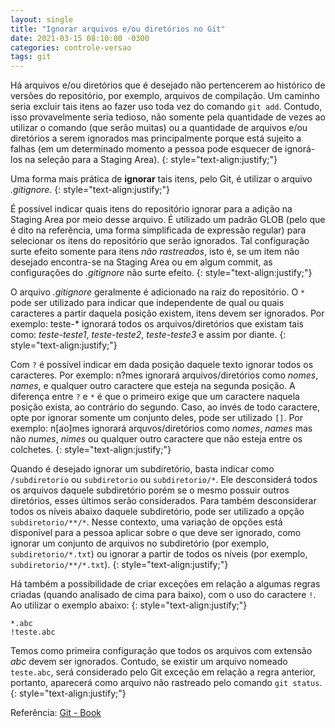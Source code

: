 ```yaml
---
layout: single
title: "Ignorar arquivos e/ou diretórios no Git"
date: 2021-03-15 08:10:00 -0300
categories: controle-versao
tags: git
---
```


Há arquivos e/ou diretórios que é desejado não pertencerem ao histórico de versões do repositório, por exemplo, arquivos de compilação. Um caminho seria excluir tais itens ao fazer uso toda vez do comando `git add`. Contudo, isso provavelmente seria tedioso, não somente pela quantidade de vezes ao utilizar o comando (que serão muitas) ou a quantidade de arquivos e/ou diretórios a serem ignorados mas principalmente porque está sujeito a falhas (em um determinado momento a pessoa pode esquecer de ignorá-los na seleção para a Staging Area).
{: style="text-align:justify;"}

Uma forma mais prática de **ignorar** tais itens, pelo Git, é utilizar o arquivo _.gitignore_.
{: style="text-align:justify;"}

É possível indicar quais itens do repositório ignorar para a adição na Staging Area por meio desse arquivo. É utilizado um padrão GLOB (pelo que é dito na referência, uma forma simplificada de expressão regular) para selecionar os itens do  repositório que serão ignorados. Tal configuração surte efeito somente para itens _não rastreados_, isto é, se um item não desejado encontra-se na Staging Area ou em algum commit, as configurações do _.gitignore_ não surte efeito.
{: style="text-align:justify;"}

O arquivo _.gitignore_ geralmente é adicionado na raiz do repositório. O `*` pode ser utilizado para indicar que independente de qual ou quais caracteres a partir daquela posição existem, itens devem ser ignorados. Por exemplo: teste-* ignorará todos os arquivos/diretórios que existam tais como: _teste-teste1_, _teste-teste2_, _teste-teste3_ e assim por diante.
{: style="text-align:justify;"}

Com `?` é possível indicar em dada posição daquele texto ignorar todos os caracteres. Por exemplo: n?mes ignorará arquivos/diretórios como _nomes_, _names_, e qualquer outro caractere que esteja na segunda posição. A diferença entre `?` e `*` é que o primeiro exige que um caractere naquela posição exista, ao contrário do segundo. Caso, ao invés de todo caractere, opte por ignorar somente um conjunto deles, pode ser utilizado `[]`. Por exemplo: n[ao]mes ignorará arquvos/diretórios como _nomes_, _names_ mas não _numes_, _nimes_ ou qualquer outro caractere que não esteja entre os colchetes.
{: style="text-align:justify;"}

Quando é desejado ignorar um subdiretório, basta indicar como `/subdiretorio` ou `subdiretorio` ou `subdiretorio/*`. Ele desconsiderá todos os arquivos daquele subdiretório porém se o mesmo possuir outros diretórios, esses últimos serão considerados. Para também desconsiderar todos os níveis abaixo daquele subdiretório, pode ser utilizado a opção `subdiretorio/**/*`. Nesse contexto, uma variação de opções está disponível para a pessoa aplicar sobre o que deve ser ignorado, como ignorar um conjunto de arquivos no subdiretório (por exemplo, `subdiretorio/*.txt`) ou ignorar a partir de todos os níveis (por exemplo, `subdiretorio/**/*.txt`).
{: style="text-align:justify;"}

Há também a possibilidade de criar exceções em relação a algumas regras criadas (quando analisado de cima para baixo), com o uso do caractere `!`. Ao utilizar o exemplo abaixo:
{: style="text-align:justify;"}

```
*.abc
!teste.abc
```

Temos como primeira configuração que todos os arquivos com extensão _abc_ devem ser ignorados. Contudo, se existir um arquivo nomeado `teste.abc`, será considerado pelo Git exceção em relação a regra anterior, portanto, aparecerá como arquivo não rastreado pelo comando `git status`.
{: style="text-align:justify;"}

Referência: [Git - Book](https://git-scm.com/book/en/v2)